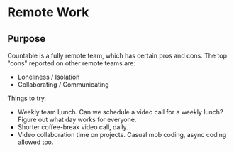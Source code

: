 
# Remote Work

## Purpose

Countable is a fully remote team, which has certain pros and cons. The top "cons" reported on other remote teams are:

  * Loneliness / Isolation
  * Collaborating / Communicating
  
Things to try.

  * Weekly team Lunch. Can we schedule a video call for a weekly lunch? Figure out what day works for everyone.
  * Shorter coffee-break video call, daily.
  * Video collaboration time on projects. Casual mob coding, async coding allowed too.
